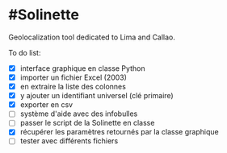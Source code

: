 #Solinette
=========

Geolocalization tool dedicated to Lima and Callao.

To do list:

- [x] interface graphique en classe Python
- [x] importer un fichier Excel (2003)
- [x] en extraire la liste des colonnes
- [x] y ajouter un identifiant universel (clé primaire)
- [x] exporter en csv
- [ ] système d'aide avec des infobulles
- [ ] passer le script de la Solinette en classe
- [X] récupérer les paramètres retournés par la classe graphique
- [ ] tester avec différents fichiers
